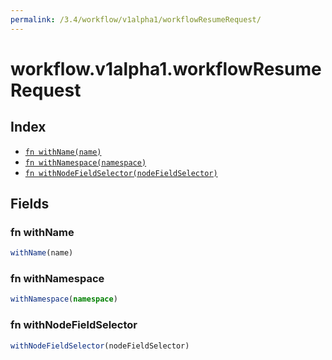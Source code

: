 ```yaml
---
permalink: /3.4/workflow/v1alpha1/workflowResumeRequest/
---
```


# workflow.v1alpha1.workflowResumeRequest



## Index

* [`fn withName(name)`](#fn-withname)
* [`fn withNamespace(namespace)`](#fn-withnamespace)
* [`fn withNodeFieldSelector(nodeFieldSelector)`](#fn-withnodefieldselector)

## Fields

### fn withName

```ts
withName(name)
```



### fn withNamespace

```ts
withNamespace(namespace)
```



### fn withNodeFieldSelector

```ts
withNodeFieldSelector(nodeFieldSelector)
```


